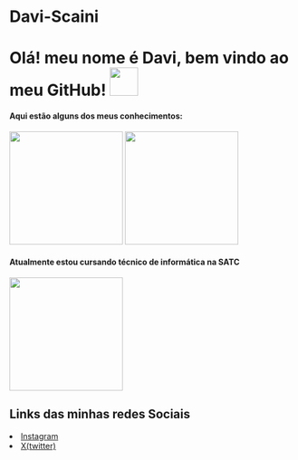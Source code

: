 # Davi-Scaini
<h1>Olá! meu nome é Davi, bem vindo ao meu GitHub! <img src="https://media.tenor.com/xCc58fEqFREAAAAM/nerd-nerdy.gif" width="50"/></h1>
<h4>Aqui estão alguns dos meus conhecimentos: </h4>
<img src="https://upload.wikimedia.org/wikipedia/commons/thumb/c/c3/Python-logo-notext.svg/935px-Python-logo-notext.svg.png" width="200" />
<img src="https://m.media-amazon.com/images/I/71z22cRPeeL._AC_UF894,1000_QL80_.jpg" width="200" />
<h4>Atualmente estou cursando técnico de informática na SATC</h4>
<img src="https://github.com/DVzera/Davi-Scaini/assets/133882185/f3721b8d-48ae-4f52-9428-87680eb86df8" width="200" />
<h2>Links das minhas redes Sociais</h2>
<li><a href="https://www.instagram.com/oalemanha/">Instagram</a></li>
<li><a href="https://twitter.com/B4ck4J4ck">X(twitter)</a></li>



  
